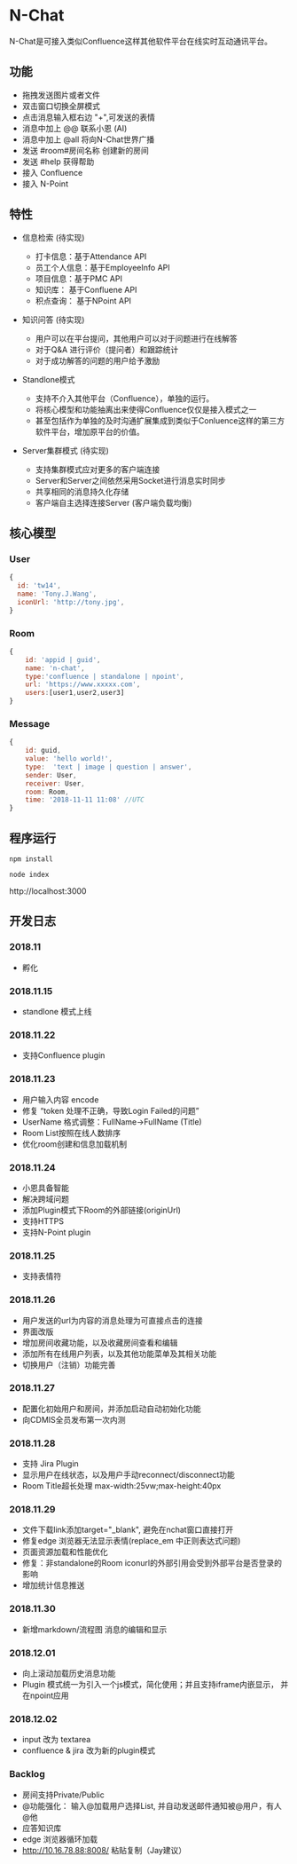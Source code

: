 # N-Chat

N-Chat是可接入类似Confluence这样其他软件平台在线实时互动通讯平台。

## 功能

 * 拖拽发送图片或者文件
 * 双击窗口切换全屏模式
 * 点击消息输入框右边 "+",可发送的表情
 * 消息中加上 @@ 联系小恩 (AI)
 * 消息中加上 @all 将向N-Chat世界广播
 * 发送 #room#房间名称 创建新的房间 
 * 发送 #help 获得帮助
 * 接入 Confluence
 * 接入 N-Point

## 特性

* 信息检索  (待实现)
    * 打卡信息：基于Attendance API
    * 员工个人信息：基于EmployeeInfo API
    * 项目信息：基于PMC API
    * 知识库： 基于Confluene API
    * 积点查询： 基于NPoint API

* 知识问答 (待实现)
    * 用户可以在平台提问，其他用户可以对于问题进行在线解答
    * 对于Q&A 进行评价（提问者）和跟踪统计
    * 对于成功解答的问题的用户给予激励 

* Standlone模式
    * 支持不介入其他平台（Confluence），单独的运行。
    * 将核心模型和功能抽离出来使得Confluence仅仅是接入模式之一
    * 甚至包括作为单独的及时沟通扩展集成到类似于Conluence这样的第三方软件平台，增加原平台的价值。

* Server集群模式 (待实现)
    * 支持集群模式应对更多的客户端连接
    * Server和Server之间依然采用Socket进行消息实时同步
    * 共享相同的消息持久化存储
    * 客户端自主选择连接Server (客户端负载均衡) 

## 核心模型

### User
```javascript
{
  id: 'tw14',
  name: 'Tony.J.Wang',
  iconUrl: 'http://tony.jpg',
}
```
### Room
```javascript
{
    id: 'appid | guid',
    name: 'n-chat',
    type:'confluence | standalone | npoint',
    url: 'https://www.xxxxx.com',
    users:[user1,user2,user3]
}
```
### Message
```javascript
{
    id: guid,
    value: 'hello world!',
    type:  'text | image | question | answer', 
    sender: User,
    receiver: User,
    room: Room,
    time: '2018-11-11 11:08' //UTC
}
```

## 程序运行

```
npm install
```

```
node index
```

http://localhost:3000


## 开发日志

### 2018.11 
* 孵化

### 2018.11.15
* standlone 模式上线

### 2018.11.22
* 支持Confluence plugin

### 2018.11.23
* 用户输入内容 encode
* 修复 “token 处理不正确，导致Login Failed的问题”
* UserName 格式调整：FullName->FullName (Title)
* Room List按照在线人数排序
* 优化room创建和信息加载机制

### 2018.11.24
* 小恩具备智能
* 解决跨域问题
* 添加Plugin模式下Room的外部链接(originUrl)
* 支持HTTPS
* 支持N-Point plugin

### 2018.11.25
* 支持表情符

### 2018.11.26
* 用户发送的url为内容的消息处理为可直接点击的连接
* 界面改版
* 增加房间收藏功能，以及收藏房间查看和编辑
* 添加所有在线用户列表，以及其他功能菜单及其相关功能
* 切换用户（注销）功能完善

### 2018.11.27
* 配置化初始用户和房间，并添加启动自动初始化功能
* 向CDMIS全员发布第一次内测

### 2018.11.28
* 支持 Jira Plugin
* 显示用户在线状态，以及用户手动reconnect/disconnect功能
* Room Title超长处理 max-width:25vw;max-height:40px

### 2018.11.29
* 文件下载link添加target="_blank", 避免在nchat窗口直接打开
* 修复edge 浏览器无法显示表情(replace_em 中正则表达式问题)
* 页面资源加载和性能优化
* 修复：非standalone的Room iconurl的外部引用会受到外部平台是否登录的影响 
* 增加统计信息推送

### 2018.11.30 
* 新增markdown/流程图 消息的编辑和显示


### 2018.12.01
* 向上滚动加载历史消息功能 
* Plugin 模式统一为引入一个js模式，简化使用；并且支持iframe内嵌显示， 并在npoint应用

### 2018.12.02
* input 改为 textarea
* confluence & jira 改为新的plugin模式

### Backlog
* 房间支持Private/Public
* @功能强化： 输入@加载用户选择List, 并自动发送邮件通知被@用户，有人@他
* 应答知识库
* edge 浏览器循环加载
* http://10.16.78.88:8008/ 粘贴复制（Jay建议）
